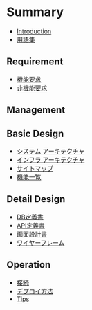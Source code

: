 # Summary

<!-- トップページ -->
* [Introduction](README.md)
* [用語集](00_introduction/ubiquitous.md)

## Requirement
* [機能要求](10_requirement/req_requirement.md)
* [非機能要求](10_requirement/req_nonfunctional_requirement.md)

## Management
<!-- 議事録 -->
<!-- * [](30_management) -->

## Basic Design
<!-- 基本設計 -->
* [システム アーキテクチャ](40_design/bd/architecture.md)
* [インフラ アーキテクチャ](40_design/bd/infra_architecture.md)
* [サイトマップ](40_design/bd/sitemap.md)
* [機能一覧](40_design/bd/function_list.md)


## Detail Design
<!-- 詳細設計 -->
* [DB定義書](40_design/dd/dd_entity_layout.md)
* [API定義書](40_design/dd/rest_api/index.md)
* [画面設計書](40_design/dd/screen_design.md)
* [ワイヤーフレーム](40_design/dd/wire_frame.md)
    <!-- * [sample](40_design/dd/rest_api/dd_rest_api_sample.md) -->

## Operation
<!-- 操作関連 -->
* [接続](50_operation/connect/connect_index.md)
* [デプロイ方法](50_operation/deploy/deploy_index.md)
* [Tips](50_operation/tips/tips_index.md)

